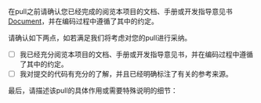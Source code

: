 在pull之前请确认您已经完成的阅览本项目的文档、手册或开发指导意见书 [Document](./doc/main.md)，并在编码过程中遵循了其中的约定。

请确认如下两点，如若满足我们将考虑对您的pull进行采纳。

- [ ] 我已经充分阅览本项目的文档、手册或开发指导意见书，并在编码过程中遵循了其中的约定。
- [ ] 我对提交的代码有充分的了解，并且已经明确标注了有关的参考来源。

最后，请描述该pull的具体作用或需要特殊说明的细节：
